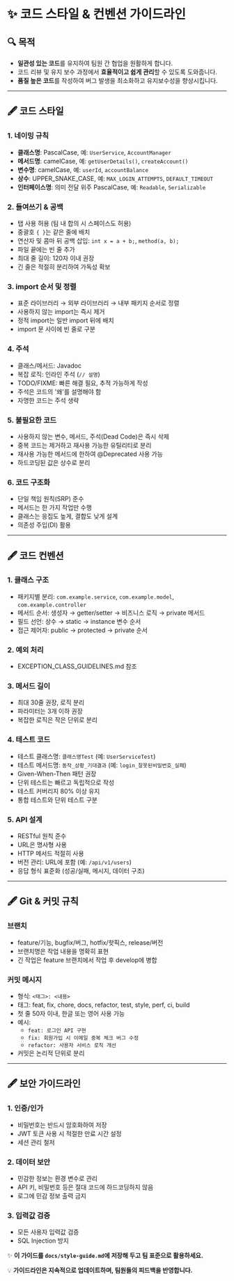 # ✨ 코드 스타일 & 컨벤션 가이드라인

## 🔍 목적
- **일관성 있는 코드**를 유지하여 팀원 간 협업을 원활하게 합니다.
- 코드 리뷰 및 유지 보수 과정에서 **효율적이고 쉽게 관리**할 수 있도록 도와줍니다.
- **품질 높은 코드**를 작성하여 버그 발생을 최소화하고 유지보수성을 향상시킵니다.

---

## 🖋️ 코드 스타일

### 1. 네이밍 규칙
- **클래스명**: PascalCase, 예: `UserService`, `AccountManager`
- **메서드명**: camelCase, 예: `getUserDetails()`, `createAccount()`
- **변수명**: camelCase, 예: `userId`, `accountBalance`
- **상수**: UPPER_SNAKE_CASE, 예: `MAX_LOGIN_ATTEMPTS`, `DEFAULT_TIMEOUT`
- **인터페이스명**: 의미 전달 위주 PascalCase, 예: `Readable`, `Serializable`

### 2. 들여쓰기 & 공백
- 탭 사용 허용 (팀 내 합의 시 스페이스도 허용)
- 중괄호 `{ }`는 같은 줄에 배치
- 연산자 및 콤마 뒤 공백 삽입: `int x = a + b;`, `method(a, b);`
- 파일 끝에는 빈 줄 추가
- 최대 줄 길이: 120자 이내 권장
- 긴 줄은 적절히 분리하여 가독성 확보

### 3. import 순서 및 정렬
- 표준 라이브러리 → 외부 라이브러리 → 내부 패키지 순서로 정렬
- 사용하지 않는 import는 즉시 제거
- 정적 import는 일반 import 뒤에 배치
- import 문 사이에 빈 줄로 구분

### 4. 주석
- 클래스/메서드: Javadoc
- 복잡 로직: 인라인 주석 (`// 설명`)
- TODO/FIXME: 빠른 해결 필요, 추적 가능하게 작성
- 주석은 코드의 '왜'를 설명해야 함
- 자명한 코드는 주석 생략

### 5. 불필요한 코드
- 사용하지 않는 변수, 메서드, 주석(Dead Code)은 즉시 삭제
- 중복 코드는 제거하고 재사용 가능한 유틸리티로 분리
- 재사용 가능한 메서드에 한하여 @Deprecated 사용 가능
- 하드코딩된 값은 상수로 분리

### 6. 코드 구조화
- 단일 책임 원칙(SRP) 준수
- 메서드는 한 가지 작업만 수행
- 클래스는 응집도 높게, 결합도 낮게 설계
- 의존성 주입(DI) 활용

---

## 🖋️ 코드 컨벤션

### 1. 클래스 구조
- 패키지별 분리: `com.example.service`, `com.example.model`, `com.example.controller`
- 메서드 순서: 생성자 → getter/setter → 비즈니스 로직 → private 메서드
- 필드 선언: 상수 → static → instance 변수 순서
- 접근 제어자: public → protected → private 순서

### 2. 예외 처리
-  EXCEPTION_CLASS_GUIDELINES.md 참조

### 3. 메서드 길이
- 최대 30줄 권장, 로직 분리
- 파라미터는 3개 이하 권장
- 복잡한 로직은 작은 단위로 분리

### 4. 테스트 코드
- 테스트 클래스명: `클래스명Test` (예: `UserServiceTest`)
- 테스트 메서드명: `동작_상황_기대결과` (예: `login_잘못된비밀번호_실패`)
- Given-When-Then 패턴 권장
- 단위 테스트는 빠르고 독립적으로 작성
- 테스트 커버리지 80% 이상 유지
- 통합 테스트와 단위 테스트 구분

### 5. API 설계
- RESTful 원칙 준수
- URL은 명사형 사용
- HTTP 메서드 적절히 사용
- 버전 관리: URL에 포함 (예: `/api/v1/users`)
- 응답 형식 표준화 (성공/실패, 메시지, 데이터 구조)

---

## 🖋️ Git & 커밋 규칙

### 브랜치
- feature/기능, bugfix/버그, hotfix/핫픽스, release/버전
- 브랜치명은 작업 내용을 명확히 표현
- 긴 작업은 feature 브랜치에서 작업 후 develop에 병합

### 커밋 메시지
- 형식: `<태그>: <내용>`
- 태그: feat, fix, chore, docs, refactor, test, style, perf, ci, build
- 첫 줄 50자 이내, 한글 또는 영어 사용 가능
- 예시:  
  - `feat: 로그인 API 구현`
  - `fix: 회원가입 시 이메일 중복 체크 버그 수정`
  - `refactor: 사용자 서비스 로직 개선`
- 커밋은 논리적 단위로 분리
---
## 🖋️ 보안 가이드라인

### 1. 인증/인가
- 비밀번호는 반드시 암호화하여 저장
- JWT 토큰 사용 시 적절한 만료 시간 설정
- 세션 관리 철저

### 2. 데이터 보안
- 민감한 정보는 환경 변수로 관리
- API 키, 비밀번호 등은 절대 코드에 하드코딩하지 않음
- 로그에 민감 정보 출력 금지

### 3. 입력값 검증
- 모든 사용자 입력값 검증
- SQL Injection 방지

✨ **이 가이드를 `docs/style-guide.md`에 저장해 두고 팀 표준으로 활용하세요.**

💡 **가이드라인은 지속적으로 업데이트하며, 팀원들의 피드백을 반영합니다.**  
